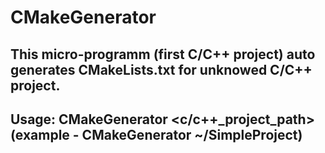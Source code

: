 # CMakeGenerator
## This micro-programm (first C/C++ project) auto generates CMakeLists.txt for unknowed C/C++ project.
## Usage: CMakeGenerator <c/c++_project_path> (example - CMakeGenerator ~/SimpleProject)
